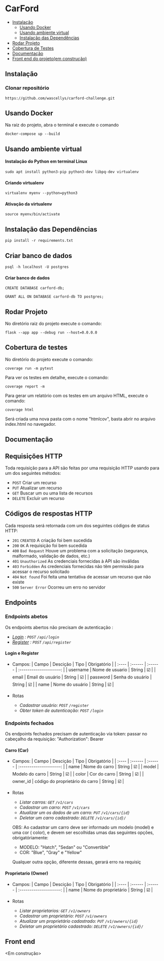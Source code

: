 # CarFord

- [Instalação](#instalação)
  - [Usando Docker](#usando-Docker)
  - [Usando ambiente virtual](#usando-ambiente-virtual)
  - [Instalação das Dependências ](#instalação-das-dependências)
- [Rodar Projeto](#rodar-projeto)
- [Cobertura de Testes](#cobertura-de-testes)
- [Documentação](#documentaç)
- [Front end do projeto(em construção)](#frontend)



## Instalação

### Clonar repositório
```
https://github.com/wascellys/carford-challenge.git
```

## Usando Docker
Na raiz do projeto, abra o terminal e execute o comando  
```
docker-compose up --build
```

## Usando ambiente virtual
#### Instalação do Python em terminal Linux
```
sudo apt install python3-pip python3-dev libpq-dev virtualenv
```
#### Criando virtualenv
```
virtualenv myenv --python=python3
```
#### Ativação da  virtualenv
```
source myenv/bin/activate
```
## Instalação das Dependências
```
pip install -r requirements.txt
```
## Criar banco de dados
```
psql -h localhost -U postgres
```

#### Criar banco de dados
```
CREATE DATABASE carford-db;

GRANT ALL ON DATABASE carford-db TO postgres;
```

## Rodar Projeto
No diretório raiz do projeto execute o comando:
```
flask --app app --debug run --host=0.0.0.0
```

## Cobertura de testes
No diretório do projeto execute o comando:
```
coverage run -m pytest
```

Para ver os testes em detalhe, execute o comando:
```
coverage report -m
```

Para gerar um relatório com os testes em um arquivo HTML, execute o comando:
```
coverage html
```
Será criada uma nova pasta com o nome "htmlcov", basta abrir no arquivo index.html no navegador.

## Documentação
## Requisições HTTP
Toda requisição para a API são feitas por uma requisição HTTP usando para um dos seguintes métodos:

* `POST` Criar um recurso
* `PUT` Atualizar um recurso
* `GET` Buscar um ou uma lista de recursos
* `DELETE` Excluir um recurso

## Códigos de respostas HTTP
Cada resposta será retornada com um dos seguintes códigos de status HTTP:

* `201` `CREATED` A criação foi bem sucedida
* `200` `OK` A requisição foi bem sucedida
* `400` `Bad Request` Houve um problema com a solicitação (segurança, malformado, validação de dados, etc.)
* `401` `Unauthorized` As credenciais fornecidas à API são inválidas
* `403` `Forbidden` As credenciais fornecidas não têm permissão para acessar o recurso solicitado
* `404` `Not found` Foi feita uma tentativa de acessar um recurso que não existe
* `500` `Server Error` Ocorreu um erro no servidor

## Endpoints

### Endpoints abetos
Os endpoints abertos não precisam de autenticação :

- *[Login]() : `POST` `/api/login`*
- *[Register]() : `POST` `/api/register`*

#### Login e Register
- Campos:
  | Campo     | Descição        | Tipo    | Obrigatório             |
  | :----     | :------         | :------ | :---------------------: |
  | username  | Nome de usuario | String  | :ballot_box_with_check: |
  | email     | Email do usuário | String  | :ballot_box_with_check: |
  | password  | Senha do usuário | String  | :ballot_box_with_check: |
  | name  | Nome do usuário | String  | :ballot_box_with_check: |

- Rotas
  - *Cadastrar usuário: `POST` `/register`*
  - *Obter token de autenticação: `POST` `/login`*
  

### Endpoints fechados
Os endpoints fechados precisam de autenticação via token:
passar no cabeçalho da requisição: "Authorization": Bearer <token>

#### Carro (Car)


- Campos:
  | Campo       | Descição                       | Tipo     | Obrigatório             |
  | :----       | :------                        | :------  | :---------------------: |
  | name      | Nome do carro        | String  | :ballot_box_with_check: |
  | model | Modelo do carro         | String   | :ballot_box_with_check: |
  | color      | Cor do carro          | String   | :ballot_box_with_check: |
  | owner_id        | código do proprietário do carro | String   | :ballot_box_with_check: |

- Rotas
  - *Listar carros: `GET` `/v1/cars`*
  - *Cadastrar um carro: `POST` `/v1/cars`*
  - *Atualizar um os dados de um carro: `PUT` `/v1/cars/{id}`*
  - *Deletar um carro cadastrado: `DELETE` `/v1/cars/{id}/`*
  
  OBS: Ao cadastrar um carro deve ser informado um modelo (model) e uma cor ( color), e devem ser escolhidas umas das seguintes opções,
  obrigatóriamente:
  - MODELO: "Hatch", "Sedan" ou "Convertible"
  - COR: "Blue", "Gray" e "Yellow"

  Qualquer outra opção, diferente dessas, gerará erro na requisiç


#### Proprietario (Owner)


- Campos:
  | Campo       | Descição                       | Tipo     | Obrigatório             |
  | :----       | :------                        | :------  | :---------------------: |
  | name      | Nome do proprietário        | String  | :ballot_box_with_check: |

- Rotas
  - *Listar proprietarios: `GET` `/v1/owners`*
  - *Cadastrar um proprietário: `POST` `/v1/owners`*
  - *Atualizar um proprietário cadastrado: `PUT` `/v1/owners/{id}`*
  - *Deletar um proprietário cadastrado: `DELETE` `/v1/owners/{id}/`*
  
## Front end
  
  <Em construção>

